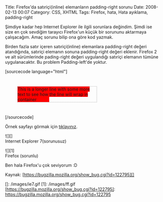 Title: Firefox&#039;da satıriçi(inline) elemanların padding-right sorunu
Date: 2008-02-13 00:07
Category: CSS, XHTML
Tags: Firefox, hata, Hata ayıklama, padding-right

Şimdiye kadar hep Internet Explorer ile ilgili sorunlara değindim. Şimdi
ise size en çok sevdiğim tarayıcı Firefox'un küçük bir sorununu
aktarmaya çalışacağım. Amaç sorunu bilip ona göre kod yazmak.<!--more-->

Birden fazla satır içeren satıriçi(inline) elemanlara padding-right
değeri atandığında, satıriçi elemanın sonuna padding-right değeri
eklenir. Firefox 2 ve alt sürümlerinde pading-right değeri uygulandığı
satıriçi elemanın tümüne uygulanacaktır. Bu problem Padding-left'de
yoktur.

[sourcecode language="html"] <!DOCTYPE html PUBLIC "-//W3C//DTD XHTML
1.0 Transitional//EN"
"http://www.w3.org/TR/xhtml1/DTD/xhtml1-transitional.dtd"> <html
xmlns="http://www.w3.org/1999/xhtml"> <head> <style> div#kapsul {
width: 260px; border: 1px dotted #999; margin: 40px } span#metin {
background: red; padding: 0 3em 0 0;} </style> </head> <body>
<div id="kapsul"> <span id="metin">This is a longer line with some
more text to see how the line will wrap in container</span> </div>
</body> </html> [/sourcecode]

Örnek sayfayı görmak için [tıklayınız][].

![][]  
Internet Explorer 7(sorunusuz)

![][1]  
Firefox (sorunlu)

Ben hala Firefox'u çok seviyorum :D

Kaynak: [https://bugzilla.mozilla.org/show_bug.cgi?id=122795][]

</p>

  [tıklayınız]: /dokumanlar/ornek_padding_right_sorunu.html
  []: /images/ie7.gif
  [1]: /images/ff.gif
  [https://bugzilla.mozilla.org/show_bug.cgi?id=122795]: https://bugzilla.mozilla.org/show_bug.cgi?id=122795
